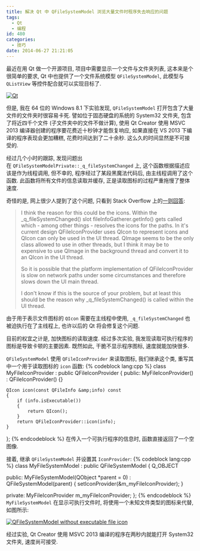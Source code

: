 ```yaml
---
title: 解决 Qt 中 QFileSystemModel 浏览大量文件时程序失去响应的问题
tags:
  - Qt
  - 编程
id: 480
categories:
  - 技巧
date: 2014-06-27 21:21:05
---
```


最近在用 Qt 做一个开源项目, 项目中需要显示一个文件与文件夹列表, 这本来是个很简单的要求, Qt 中也提供了一个文件系统模型 `QFileSystemModel`, 此模型与 `QListView` 等控件配合就可以实现目标了.

[![Qt](//beamnote-img.oss-cn-shanghai.aliyuncs.com/2014/qt.png)](//beamnote-img.oss-cn-shanghai.aliyuncs.com/2014/qt.png)<!-- more -->

但是, 我在 64 位的 Windows 8.1 下实验发现, `QFileSystemModel` 打开包含了大量文件的文件夹时很容易卡死. 譬如位于固态硬盘的系统的 System32 文件夹, 包含了将近四千个文件 (子文件夹中的文件不做计算), 使用 Qt Creator 使用 MSVC 2013 编译器创建的程序要花费近十秒钟才能恢复响应, 如果直接在 VS 2013 下编译的程序表现会更加糟糕, 花费时间达到了二十余秒. 这么久的时间显然是不可接受的.

经过几个小时的跟踪, 发现问题出在 `QFileSystemModelPrivate::_q_fileSystemChanged` 上, 这个函数根据描述应该是作为线程调用, 但不幸的, 程序经过了某段黑魔法代码后, 由主线程调用了这个函数. 此函数将所有文件的信息读取并缓存, 正是读取图标的过程严重拖慢了整体速度.

奇怪的是, 网上很少人提到了这个问题, 只看到 Stack Overflow 上的[一则回答](http://stackoverflow.com/questions/4055726/qt-qfilesystemmodel-q-filesystemchanged-slot-is-executed-on-the-ui-thread-whic):

> I think the reason for this could be the icons. Within the _q_fileSystemChanged() slot fileInfoGatherer.getInfo() gets called which - among other things - resolves the icons for the paths. In it's current design QFileIconProvider uses QIcon to represent icons and QIcon can only be used in the UI thread. QImage seems to be the only class allowed to use in other threads, but I think it may be to expensive to use QImage in the background thread and convert it to an QIcon in the UI thread.
>
> So it is possible that the platform implementation of QFileIconProvider is slow on network paths under some circumstances and therefore slows down the UI main thread.
>
> I don't know if this is the source of your problem, but at least this should be the reason why _q_fileSystemChanged() is called within the UI thread.

由于用于表示文件图标的 `QIcon` 需要在主线程中使用, `_q_fileSystemChanged` 也被迫执行在了主线程上, 也许以后的 Qt 将会修复这个问题.

目前的权宜之计是, 加快图标的读取速度. 经过多次实验, 我发现读取可执行程序的图标是导致卡顿的主要因素. 既然如此, 干脆不显示程序图标, 速度就能加快很多.

`QFileSystemModel` 使用 `QFileIconProvider` 来读取图标, 我们继承这个类, 重写其中一个用于读取图标的 `icon` 函数:
{% codeblock lang:cpp %}
class MyFileIconProvider
  : public QFileIconProvider
{
public:
    MyFileIconProvider()
        : QFileIconProvider()
    {}

    QIcon icon(const QFileInfo &amp;info) const
    {
        if (info.isExecutable())
        {
            return QIcon();
        }
        return QFileIconProvider::icon(info);
    }
};
{% endcodeblock %}
在传入一个可执行程序的信息时, 函数直接返回了一个空图像.

接着, 继承 `QFileSystemModel` 并设置其 `IconProvider`:
{% codeblock lang:cpp %}
class MyFileSystemModel
    : public QFileSystemModel
{
    Q_OBJECT

public:
    MyFileSystemModel(QObject *parent = 0)
        : QFileSystemModel(parent)
    {
        setIconProvider(&amp;m_myFileIconProvider);
    }

private:
    MyFileIconProvider m_myFileIconProvider;
};
{% endcodeblock %}
`MyFileSystemModel` 在显示可执行文件时, 将使用一个未知文件类型的图标来代替, 如图所示:

[![QFileSystemModel without executable file icon](//beamnote-img.oss-cn-shanghai.aliyuncs.com/2014/qfilesystemmodel-without-executable-file-icon.png)](//beamnote-img.oss-cn-shanghai.aliyuncs.com/2014/qfilesystemmodel-without-executable-file-icon.png)

经过实验, Qt Creator 使用 MSVC 2013 编译的程序在两秒内就能打开 System32 文件夹, 速度尚可接受.
